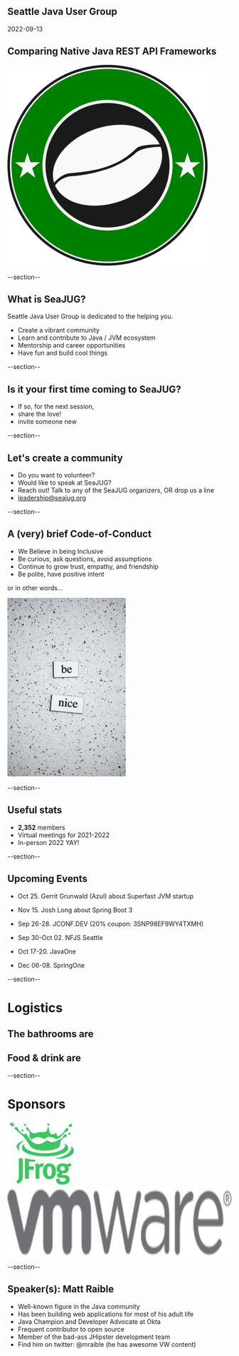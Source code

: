 ## Seattle Java User Group

2022-09-13

## Comparing Native Java REST API Frameworks

<img width="450" src="images/seajug.svg" style="background-color: transparent; border: none; box-shadow: none;" />

--section--

## What is SeaJUG?

Seattle Java User Group is dedicated to the helping you.

* Create a vibrant community
* Learn and contribute to Java / JVM ecosystem
* Mentorship and career opportunities
* Have fun and build cool things

--section--

## Is it your first time coming to SeaJUG?

 * If so, for the next session,
 * share the love!
 * invite someone new

--section--

## Let's create a community

* Do you want to volunteer?
* Would like to speak at SeaJUG?
* Reach out! Talk to any of the SeaJUG organizers, OR drop us a line
* leadership@seajug.org

--section--

## A (very) brief Code-of-Conduct

* We Believe in being Inclusive
* Be curious, ask questions, avoid assumptions
* Continue to grow trust, empathy, and friendship
* Be polite, have positive intent

or in other words...
<div >
    <img height=400px src="images/nice.jpg" />
</div>

--section--

## Useful stats

* **2,352** members
* Virtual meetings for 2021-2022
* In-person 2022 YAY!

--section--

## Upcoming Events

* Oct 25. Gerrit Grunwald (Azul) about Superfast JVM startup
* Nov 15. Josh Long about Spring Boot 3

* Sep 26-28. JCONF.DEV (20% coupon: 3SNP98EF9WY4TXMH)
* Sep 30-Oct 02. NFJS Seattle
* Oct 17-20. JavaOne
* Dec 06-08. SpringOne

--section--

# Logistics

## The bathrooms are

## Food & drink are

--section--

# Sponsors

<img src="images/jfrog.png" style="border: none; background-color: white; height: 150px" />

<img src="images/vmware-logo.svg" style="border: none; background-color: white; height: 150px" />

--section--

## Speaker(s): Matt Raible

- Well-known figure in the Java community
- Has been building web applications for most of his adult life
- Java Champion and Developer Advocate at Okta
- Frequent contributor to open source
- Member of the bad-ass JHipster development team
- Find him on twitter: @mraible (he has awesome VW content)
